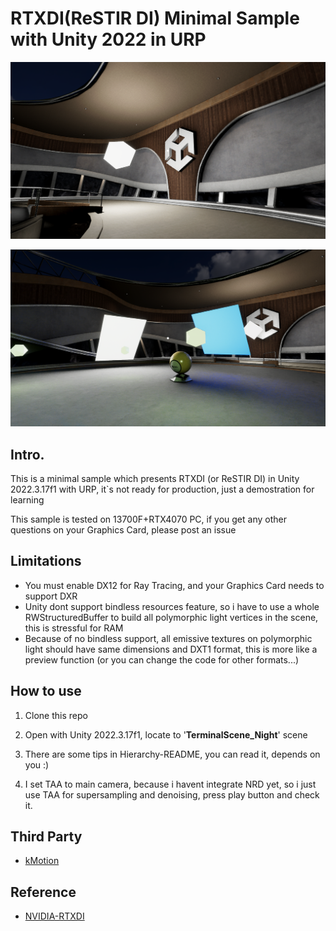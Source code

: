 # RTXDI(ReSTIR DI) Minimal Sample with Unity 2022 in URP

![rtxdi1](Notes/rtxdi1.png)

![rtxdi2](Notes/rtxdi2.png)

## Intro.

This is a minimal sample which presents RTXDI (or ReSTIR DI) in Unity 2022.3.17f1 with URP, it`s not ready for production, just a demostration for learning

This sample is tested on 13700F+RTX4070 PC, if you get any other questions on your Graphics Card, please post an issue

## Limitations

- You must enable DX12 for Ray Tracing, and your Graphics Card needs to support DXR
- Unity dont support bindless resources feature, so i have to use a whole RWStructuredBuffer to build all polymorphic light vertices in the scene, this is stressful for RAM
- Because of no bindless support, all emissive textures on polymorphic light should have same dimensions and DXT1 format, this is more like a preview function (or you can change the code for other formats...)

## How to use

1. Clone this repo

2. Open with Unity 2022.3.17f1, locate to '**TerminalScene_Night**' scene
3. There are some tips in Hierarchy-README, you can read it, depends on you :)
4. I set TAA to main camera, because i havent integrate NRD yet, so i just use TAA for supersampling and denoising, press play button and check it.

## Third Party

- [kMotion](https://github.com/Kink3d/kMotion)

## Reference

- [NVIDIA-RTXDI](https://github.com/NVIDIAGameWorks/RTXDI)
